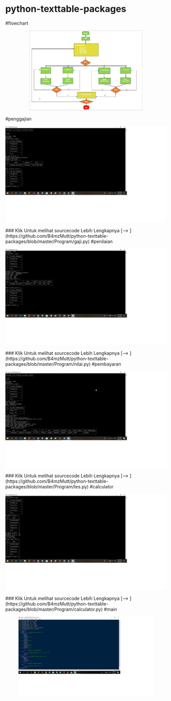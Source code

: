 # python-texttable-packages
#flowchart
<p align="center">
  <img src="https://github.com/B4mzMutt/python-texttable-packages/blob/master/flowchart.jpg"widht="450" height="250" />
</p>
#penggajian
<p align="center">
  <img src="https://github.com/B4mzMutt/python-texttable-packages/blob/master/gaji.jpg"widht="600" height="300" />
</p>
### Klik Untuk melihat sourcecode Lebih Lengkapnya [--> ](https://github.com/B4mzMutt/python-texttable-packages/blob/master/Program/gaji.py)
#penilaian
<p align="center">
  <img src="https://github.com/B4mzMutt/python-texttable-packages/blob/master/nilai.jpg"widht="600" height="300" />
</p>
### Klik Untuk melihat sourcecode Lebih Lengkapnya [--> ](https://github.com/B4mzMutt/python-texttable-packages/blob/master/Program/nilai.py)
#pembayaran
<p align="center">
  <img src="https://github.com/B4mzMutt/python-texttable-packages/blob/master/cmd.jpg"widht="600" height="300" />
</p>
### Klik Untuk melihat sourcecode Lebih Lengkapnya [--> ](https://github.com/B4mzMutt/python-texttable-packages/blob/master/Program/tes.py)
#calculator
<p align="center">
  <img src="https://github.com/B4mzMutt/python-texttable-packages/blob/master/cal.jpg"widht="600" height="300" />
</p>
### Klik Untuk melihat sourcecode Lebih Lengkapnya [--> ](https://github.com/B4mzMutt/python-texttable-packages/blob/master/Program/calculator.py)
#main
<p align="center">
  <img src="https://github.com/B4mzMutt/python-texttable-packages/blob/master/main.jpg"widht="400" height="250" />
</p>
